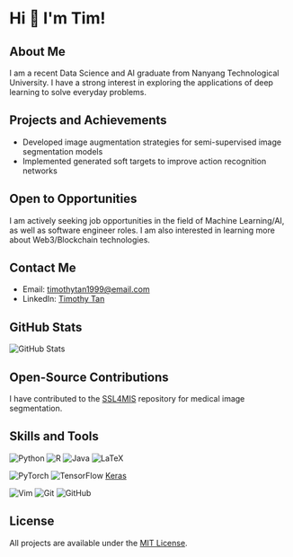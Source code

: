 # Hi 👋 I'm Tim!

## About Me
I am a recent Data Science and AI graduate from Nanyang Technological University. I have a strong interest in exploring the applications of deep learning to solve everyday problems.

## Projects and Achievements
- Developed image augmentation strategies for semi-supervised image segmentation models
- Implemented generated soft targets to improve action recognition networks

## Open to Opportunities
I am actively seeking job opportunities in the field of Machine Learning/AI, as well as software engineer roles. I am also interested in learning more about Web3/Blockchain technologies.

## Contact Me
- Email: [timothytan1999@email.com](mailto:timothytan1999@email.com)
- LinkedIn: [Timothy Tan](https://www.linkedin.com/in/timothy-tan-9620b01a3/)

## GitHub Stats
![GitHub Stats](https://github-readme-stats.vercel.app/api?username=timothytancy&show_icons=true)

## Open-Source Contributions
I have contributed to the [SSL4MIS](https://github.com/organization/repo) repository for medical image segmentation.

## Skills and Tools
![Python](https://img.shields.io/badge/python-3670A0?style=for-the-badge&logo=python&logoColor=ffdd54)
![R](https://img.shields.io/badge/r-%23276DC3.svg?style=for-the-badge&logo=r&logoColor=white)
![Java](https://img.shields.io/badge/java-%23ED8B00.svg?style=for-the-badge&logo=openjdk&logoColor=white)
![LaTeX](https://img.shields.io/badge/latex-%23008080.svg?style=for-the-badge&logo=latex&logoColor=white)

![PyTorch](https://img.shields.io/badge/PyTorch-%23EE4C2C.svg?style=for-the-badge&logo=PyTorch&logoColor=white)
![TensorFlow](https://img.shields.io/badge/TensorFlow-%23FF6F00.svg?style=for-the-badge&logo=TensorFlow&logoColor=white)
[Keras](https://img.shields.io/badge/Keras-%23D00000.svg?style=for-the-badge&logo=Keras&logoColor=white)

![Vim](https://img.shields.io/badge/VIM-%2311AB00.svg?style=for-the-badge&logo=vim&logoColor=white)
![Git](https://img.shields.io/badge/git-%23F05033.svg?style=for-the-badge&logo=git&logoColor=white)
![GitHub](https://img.shields.io/badge/github-%23121011.svg?style=for-the-badge&logo=github&logoColor=white)


## License
All projects are available under the [MIT License](LICENSE).

